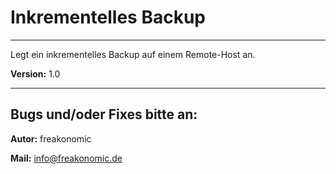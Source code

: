 # Inkrementelles Backup
***
Legt ein inkrementelles Backup auf einem Remote-Host an.     

**Version:** 1.0


***
## Bugs und/oder Fixes bitte an:
**Autor:** freakonomic

**Mail:** [info@freakonomic.de](mailto:info@freakonomic.de)